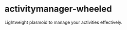 activitymanager-wheeled
=======================

Lightweight plasmoid to manage your activities effectively.
